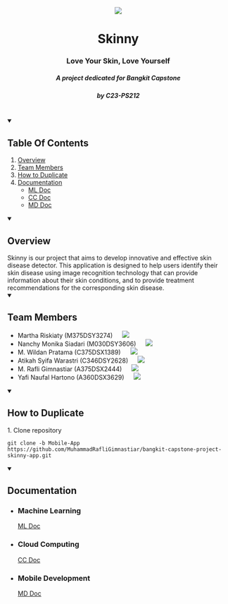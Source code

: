 <p align="center">

  <img src="https://github.com/MuhammadRafliGimnastiar/bangkit-capstone-project-skinny-app/assets/79553697/00834840-152e-44e0-8309-a25956a6b832">

  <h1 align="center">Skinny</h1>
  <h3 align="center">Love Your Skin, Love Yourself</h3>
  <h5 align="center">A project dedicated for Bangkit Capstone</h5>
  <h5 align="center">by C23-PS212</h5>
</p>

<br/>

<details open>
  <summary>

Table Of Contents
--  
  </summary>
  <ol>
    <li><a href="#overview">Overview</a></li>
    <li><a href="#team-members">Team Members</a></li>
    <li><a href="#how-to-duplicate">How to Duplicate</a></li>
    <li>
      <a href="#documentation">Documentation</a>
      <ul>
        <li><a href="#machine-learning">ML Doc</a></li>
        <li><a href="#cloud-computing">CC Doc</a></li>
        <li><a href="#mobile-development">MD Doc</a></li>
      </ul>
    </li>
  </ol>
</details>

<details open>
<summary>
  
Overview
--
</summary>
Skinny is our project that aims to develop innovative and effective skin disease detector. This application is designed to help users identify their skin disease using image recognition technology that can provide information about their skin conditions, and to provide treatment recommendations for the corresponding skin disease.
</details>

<details open>
<summary>
  
Team Members
--
</summary>

- Martha Riskiaty (M375DSY3274)
&emsp; <a href="mailto:m375dsy3274@bangkit.academy"><img src="https://img.shields.io/badge/Gmail-D14836?style=for-the-badge&logo=gmail&logoColor=white"></a>
- Nanchy Monika Siadari (M030DSY3606)
&emsp; <a href="mailto:m030dsy3606@bangkit.academy"><img src="https://img.shields.io/badge/Gmail-D14836?style=for-the-badge&logo=gmail&logoColor=white"></a>
- M. Wildan Pratama (C375DSX1389)
&emsp; <a href="mailto:c375dsx1389@bangkit.academy"><img src="https://img.shields.io/badge/Gmail-D14836?style=for-the-badge&logo=gmail&logoColor=white"></a>
- Atikah Syifa Warastri (C346DSY2628)
&emsp; <a href="mailto:c346dsy2628@bangkit.academy"><img src="https://img.shields.io/badge/Gmail-D14836?style=for-the-badge&logo=gmail&logoColor=white"></a>
- M. Rafli Gimnastiar (A375DSX2444)
&emsp; <a href="mailto:a375dsx2444@bangkit.academy"><img src="https://img.shields.io/badge/Gmail-D14836?style=for-the-badge&logo=gmail&logoColor=white"></a>
- Yafi Naufal Hartono (A360DSX3629)
&emsp; <a href="mailto:a360dsx3629@bangkit.academy"><img src="https://img.shields.io/badge/Gmail-D14836?style=for-the-badge&logo=gmail&logoColor=white"></a>
</details>

<details open>
<summary>
  
How to Duplicate
--
</summary>
1. Clone repository

`git clone -b Mobile-App https://github.com/MuhammadRafliGimnastiar/bangkit-capstone-project-skinny-app.git`

</details>

<details open>
<summary>

Documentation
--
</summary>
<ul>
  <li>
    <h3>Machine Learning</h3>
    <a href="#">ML Doc</a>
  </li>
  <li>
    <h3>Cloud Computing</h3>
    <a href="https://github.com/MuhammadRafliGimnastiar/bangkit-capstone-project-skinny-app/blob/CC/README.md">CC Doc</a>
  </li>
  <li>
    <h3>Mobile Development</h3>
    <a href="https://github.com/MuhammadRafliGimnastiar/bangkit-capstone-project-skinny-app/blob/Mobile-App/README.md">MD Doc</a>
  </li>
</ul>
